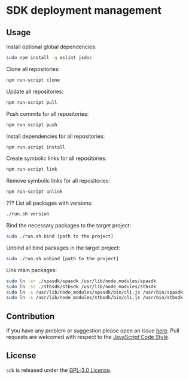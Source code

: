 SDK deployment management
=========================


## Usage ##

Install optional global dependencies:

```bash
sudo npm install -g eslint jsdoc
```

Clone all repositories:

```bash
npm run-script clone
```

Update all repositories:

```bash
npm run-script pull
```

Push commits for all repositories:

```bash
npm run-script push
```

Install dependencies for all repositories:

```bash
npm run-script install
```

Create symbolic links for all repositories:

```bash
npm run-script link
```

Remove symbolic links for all repositories:

```bash
npm run-script unlink
```

??? List all packages with versions:

```bash
./run.sh version
```

Bind the necessary packages to the target project:

```bash
sudo ./run.sh bind [path to the project]
```

Unbind all bind packages in the target project:

```bash
sudo ./run.sh unbind [path to the project]
```

Link main packages:

```sh
sudo ln -sr ./spasdk/spasdk /usr/lib/node_modules/spasdk
sudo ln -sr ./stbsdk/stbsdk /usr/lib/node_modules/stbsdk
sudo ln -s /usr/lib/node_modules/spasdk/bin/cli.js /usr/bin/spasdk
sudo ln -s /usr/lib/node_modules/stbsdk/bin/cli.js /usr/bin/stbsdk
```


## Contribution ##

If you have any problem or suggestion please open an issue [here](https://github.com/DarkPark/sdk/issues).
Pull requests are welcomed with respect to the [JavaScript Code Style](https://github.com/DarkPark/jscs).


## License ##

`sdk` is released under the [GPL-3.0 License](http://opensource.org/licenses/GPL-3.0).
